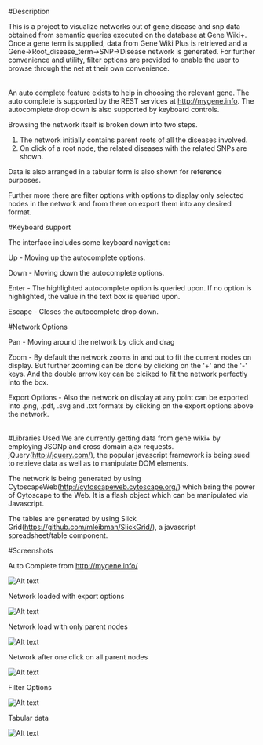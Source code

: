 #Description

This is a project to visualize networks out of gene,disease and snp data obtained from semantic queries executed on the database at Gene Wiki+.
Once a gene term is supplied, data from Gene Wiki Plus is retrieved and a Gene->Root_disease_term->SNP->Disease network is generated. For further convenience and utility, filter options are provided to enable the user to browse through the net at their own convenience. 

######	
An auto complete feature exists to help in choosing the relevant gene. The auto complete is supported by the REST services at <http://mygene.info>. The autocomplete drop down is also supported by keyboard controls.

Browsing the network itself is broken down into two steps.

1. The network initially contains parent roots of all the diseases involved.
2. On click of a root node, the related diseases with the related SNPs are shown.

Data is also arranged in a tabular form is also shown for reference purposes. 

Further more there are filter options with options to display only selected nodes in the network and from there on export them into any desired format.

#Keyboard support

The interface includes some keyboard navigation:

Up - Moving up the autocomplete options.

Down - Moving down the autocomplete options.

Enter - The highlighted autocomplete option is queried upon. If no option is highlighted, the value in the text box is queried upon.

Escape - Closes the autocomplete drop down.

#Network Options

Pan - Moving around the network by click and drag

Zoom - By default the network zooms in and out to fit the current nodes on display. But further zooming can be done by clicking on the '+' and the '-' keys. And the double arrow key can be clciked to fit the network perfectly into the box.

Export Options - Also the network on display at any point can be exported into .png, .pdf, .svg and .txt formats by clicking on the export options above the network.

######
#Libraries Used
We are currently getting data from gene wiki+ by employing JSONp and cross domain ajax requests. jQuery(<http://jquery.com/>), the popular javascript framework is being sued to retrieve data as well as to manipulate DOM elements.

The network is being generated by using CytoscapeWeb(http://cytoscapeweb.cytoscape.org/) which bring the power of Cytoscape to the Web. It is a flash object which can be manipulated via Javascript.

The tables are generated by using Slick Grid(https://github.com/mleibman/SlickGrid/), a javascript spreadsheet/table component.

#Screenshots

Auto Complete from http://mygene.info/ 

![Alt text](http://gkarthik.net/csb/genewikiplus/readme_images/dropdown.jpg "Auto Complete") 

Network loaded with export options

![Alt text](http://gkarthik.net/csb/genewikiplus/readme_images/loaded_network.jpg "Loaded network")

Network load with only parent nodes

![Alt text](http://gkarthik.net/csb/genewikiplus/readme_images/loadenetwork1.jpg "Loaded network with parent nodes")

Network after one click on all parent nodes

![Alt text](http://gkarthik.net/csb/genewikiplus/readme_images/loadenetwork2.jpg "Loaded network with all nodes")

Filter Options

![Alt text](http://gkarthik.net/csb/genewikiplus/readme_images/loaded_network_filter.jpg "Loaded network with filter options")

Tabular data

![Alt text](http://gkarthik.net/csb/genewikiplus/readme_images/tabular.jpg "Tabular data")